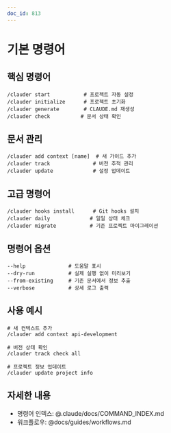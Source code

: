 ```yaml
---
doc_id: 813
---
```


# 기본 명령어

## 핵심 명령어

```
/clauder start           # 프로젝트 자동 설정
/clauder initialize      # 프로젝트 초기화
/clauder generate        # CLAUDE.md 재생성
/clauder check          # 문서 상태 확인
```

## 문서 관리

```
/clauder add context [name]  # 새 가이드 추가
/clauder track              # 버전 추적 관리
/clauder update             # 설정 업데이트
```

## 고급 명령어

```
/clauder hooks install      # Git hooks 설치
/clauder daily             # 일일 상태 체크
/clauder migrate           # 기존 프로젝트 마이그레이션
```

## 명령어 옵션

```
--help              # 도움말 표시
--dry-run           # 실제 실행 없이 미리보기
--from-existing     # 기존 문서에서 정보 추출
--verbose           # 상세 로그 출력
```

## 사용 예시

```
# 새 컨텍스트 추가
/clauder add context api-development

# 버전 상태 확인
/clauder track check all

# 프로젝트 정보 업데이트
/clauder update project info
```

## 자세한 내용

- 명령어 인덱스: @.claude/docs/COMMAND_INDEX.md
- 워크플로우: @docs/guides/workflows.md